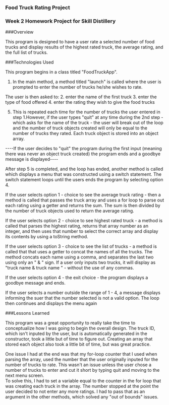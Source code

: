 ### Food Truck Rating Project

### Week 2 Homework Project for Skill Distillery

###Overview

This program is designed to have a user rate a selected number of food trucks
and display results of the highest rated truck, the average rating, and the
full list of trucks.

###Technologies Used

This program begins in a class titled "FoodTruckApp".

1. In the main method, a method titled "launch" is called where the user is
prompted to enter the number of trucks he/she wishes to rate.

The user is then asked to:
2. enter the name of the first truck
3. enter the type of food offered
4. enter the rating they wish to give the food trucks

5. This is repeated each time for the number of trucks the user entered in step
 1.However, if the user types "quit" at any time during the 2nd step - which
 asks for the name of the truck - the user will break out of the loop and the
 number of truck objects created will only be equal to the number of trucks
 they rated. Each truck object is stored into an object array.

----If the user decides to "quit" the program during the first input (meaning there
was never an object truck created) the program ends and a goodbye message is
displayed----

After step 5 is completed, and the loop has ended, another method is called
which displays a menu that was constructed using a switch statement. The switch
statement loops until the users ends the program by selecting option 4.

If the user selects option 1 - choice to see the average truck rating - then
a method is called that passes the truck array and uses a for loop to parse out
each rating using a getter and returns the sum. The sum is then divided by the
number of truck objects used to return the average rating.

If the user selects option 2 - choice to see highest rated truck -   a
method is called that parses the highest rating, returns that array number as
an integer, and then uses that number to select the correct array and display
its contents by using a toString method.

If the user selects option 3 - choice to see the list of trucks -  a method is
called that that uses a getter to concat the names of all the trucks. The
method concats each name using a comma, and separates the last two using
only an " & " sign. If a user only inputs two trucks, it will display as
"truck name & truck name " - without the use of any commas.

If the user selects option 4 - the exit choice - the program displays a
goodbye message and ends.

If the user selects a number outside the range of 1 - 4, a message displays
informing the suer that the number selected is not a valid option. The loop
then continues and displays the menu again

###Lessons Learned

This program was a great opportunity to really take the time to
conceptualize how I was going to begin the overall design. The truck ID,
which isn't inputed by the user, but is automatically generated in the
constructor, took a little but of time to figure out. Creating an array that
stored each object also took a little bit of time, but was great practice.

One issue I had at the end was that my for-loop counter that I used when parsing
the array, used the number that the user originally inputed for the number of
trucks to rate. This wasn't an issue unless the user chose a number of trucks
to enter and cut it short by typing quit and moving to the next menu screen.  
To solve this, I had to set a variable equal to the counter in the for loop
that was creating each truck in the array. The number stopped at the point
the user decided to not enter any more ratings. I had to pass that as an
argument in the other methods, which solved any "out of bounds" issues.
